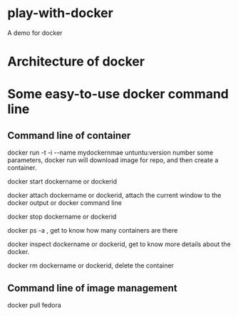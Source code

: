 # play-with-docker

A demo for docker

# Architecture of docker 


# Some easy-to-use docker command line

## Command line of container

docker run -t -i --name mydockernmae  untuntu:version number some parameters, docker run will download image for repo, and then create a container.

docker start  dockername or dockerid

docker attach dockername or dockerid,  attach the current window to the docker output or docker command line 

docker stop dockername or dockerid

docker ps -a , get to know how many containers are there

docker inspect dockername or dockerid, get to know more details about the docker.

docker rm dockername or dockerid, delete the container

## Command line of image management

docker pull fedora
